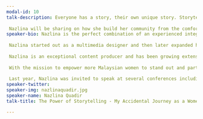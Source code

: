 ```yaml
---
modal-id: 10
talk-description: Everyone has a story, their own unique story. Storytelling is a powerful tool for anyone who wants to build a brand, a product or even communities with the right tools and strategy. Strategic Storytelling not only sells, you can also excel in any speaking event (including those scary pitching process)!
 
 Nazlina will be sharing on how she build her community from the comfort of her home in Malaysia, using free online tools and how she manage to grow the community and empower more women in tech to come out - as entreprenuers, designers, coders and great speakers! She has a huge passion in getting more women speaking at International Tech Conferences and she will be sharing some tips and tricks on how to deliver a great talk!
speaker-bio: Nazlina is the perfect combination of an experienced integrated marketing communications (IMC) strategist, an engaging speaker and community builder. With more than 15 years of experience in strategic marketing communications and public relations across diversified industries and stakeholders, she is specialised in designing and leading 360 degrees innovative initiatives that positively impact on the organisation’s visibility, strategic direction and branding. 
 
 Nazlina started out as a multimedia designer and then later expanded her career in integrated marketing communications. Over the years, she has successfully lead and setup marketing communications departments, provides consultation for top management leaderships and efficiently executes communications plan that delivers high return of investment.
 
 Nazlina is an exceptional content producer and has been growing extensively in the areas of digital business transformation, social media marketing and data analytics. With her strong technical abilities, she has a long track record of producing effective creative solutions and building dynamic technology savvy teams. 
 
 With the mission to empower more Malaysian women to stand out and participate more actively within the local science and technology community in Malaysia, Nazlina took on the role to lead the Kuala Lumpur chapter of Women Techmakers, a global program by Google to advocate women in science, technology, engineering and mathematics (STEM). She has been actively organising tech community events since 2015.
 
 Last year, Nazlina was invited to speak at several conferences including Webcamp Penang, DroidCon Bangkok, Techsauce Global Summit Bangkok, and Google Developers Group (GDG) Summit in San Francisco. She was also invited to mentor the Startup Weekend Women's Edition and Startup Weekend USM organised by Techstars. This year she was invited as the only woman speaker for Droidcon Vietnam 2018.
speaker-twitter: 
speaker-img: nazlinaquadir.jpg
speaker-name: Nazlina Quadir
talk-title: The Power of Storytelling - My Accidental Journey as a WomenTechmakers

---
```

